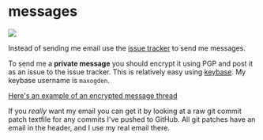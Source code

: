 messages
========

[![](http://img.shields.io/badge/new-message-green.svg?style=flat-square)](https://github.com/maxogden/messages/issues/new)

Instead of sending me email use the [issue tracker](https://github.com/maxogden/messages/issues) to send me messages.

To send me a **private message** you should encrypt it using PGP and post it as an issue to the issue tracker. This is relatively easy using [keybase](https://keybase.io/). My keybase username is `maxogden`.

[Here's an example of an encrypted message thread](https://github.com/maxogden/messages/issues/9)

If you *really* want my email you can get it by looking at a raw git commit patch textfile for any commits I've pushed to GitHub. All git patches have an email in the header, and I use my real email there.
